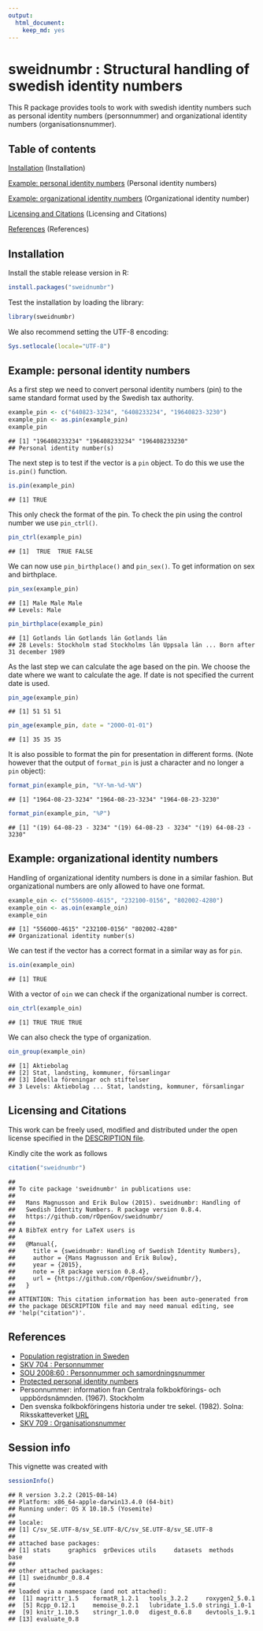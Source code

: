 ```yaml
---
output:
  html_document:
    keep_md: yes
---
```

<!--
%\VignetteEngine{knitr::knitr}
%\VignetteIndexEntry{sweidnumbr}
\usepackage[utf8]{inputenc}
-->

sweidnumbr : Structural handling of swedish identity numbers
===========

This R package provides tools to work with swedish identity numbers such as personal
identity numbers (personnummer) and organizational identity numbers (organisationsnummer).

## Table of contents

[Installation](#installation) (Installation)  

[Example: personal identity numbers](#examplepin) (Personal identity numbers)

[Example: organizational identity numbers](#exampleoin) (Organizational identity number)

[Licensing and Citations](#licens) (Licensing and Citations)

[References](#references) (References)  

## <a name="installation"></a>Installation

Install the stable release version in R:


```r
install.packages("sweidnumbr")
```

Test the installation by loading the library:


```r
library(sweidnumbr)
```

We also recommend setting the UTF-8 encoding:


```r
Sys.setlocale(locale="UTF-8") 
```

## <a name="examplepin"></a>Example: personal identity numbers

As a first step we need to convert personal identity numbers (pin) to the same standard format used by the Swedish tax authority.


```r
example_pin <- c("640823-3234", "6408233234", "19640823-3230")
example_pin <- as.pin(example_pin)
example_pin
```

```
## [1] "196408233234" "196408233234" "196408233230"
## Personal identity number(s)
```

The next step is to test if the vector is a ```pin``` object. To do this we use the ```is.pin()``` function.


```r
is.pin(example_pin)
```

```
## [1] TRUE
```

This only check the format of the pin. To check the pin using the control number we use ```pin_ctrl()```.


```r
pin_ctrl(example_pin)
```

```
## [1]  TRUE  TRUE FALSE
```

We can now use ```pin_birthplace()``` and ```pin_sex()```. To get information on sex and birthplace.


```r
pin_sex(example_pin)
```

```
## [1] Male Male Male
## Levels: Male
```

```r
pin_birthplace(example_pin)
```

```
## [1] Gotlands län Gotlands län Gotlands län
## 28 Levels: Stockholm stad Stockholms län Uppsala län ... Born after 31 december 1989
```

As the last step we can calculate the age based on the pin. We choose the date where we want to calculate the age. If date is not specified the current date is used.


```r
pin_age(example_pin)
```

```
## [1] 51 51 51
```

```r
pin_age(example_pin, date = "2000-01-01")
```

```
## [1] 35 35 35
```

It is also possible to format the pin for presentation in different forms. (Note however that the output of `format_pin` is just a character and no longer a `pin` object):


```r
format_pin(example_pin, "%Y-%m-%d-%N")
```

```
## [1] "1964-08-23-3234" "1964-08-23-3234" "1964-08-23-3230"
```

```r
format_pin(example_pin, "%P")
```

```
## [1] "(19) 64-08-23 - 3234" "(19) 64-08-23 - 3234" "(19) 64-08-23 - 3230"
```

## <a name="exampleoin"></a>Example: organizational identity numbers

Handling of organizational identity numbers is done in a similar fashion. But organizational numbers are only allowed to have one format.


```r
example_oin <- c("556000-4615", "232100-0156", "802002-4280")
example_oin <- as.oin(example_oin)
example_oin
```

```
## [1] "556000-4615" "232100-0156" "802002-4280"
## Organizational identity number(s)
```

We can test if the vector has a correct format in a similar way as for `pin`.


```r
is.oin(example_oin)
```

```
## [1] TRUE
```

With a vector of `oin` we can check if the organizational number is correct.


```r
oin_ctrl(example_oin)
```

```
## [1] TRUE TRUE TRUE
```

We can also check the type of organization. 


```r
oin_group(example_oin)
```

```
## [1] Aktiebolag                             
## [2] Stat, landsting, kommuner, församlingar
## [3] Ideella föreningar och stiftelser      
## 3 Levels: Aktiebolag ... Stat, landsting, kommuner, församlingar
```

## <a name="licens"></a>Licensing and Citations

This work can be freely used, modified and distributed under the open license specified in the [DESCRIPTION file](https://github.com/MansMeg/sweidnumbr/blob/master/DESCRIPTION).

Kindly cite the work as follows


```r
citation("sweidnumbr")
```

```
## 
## To cite package 'sweidnumbr' in publications use:
## 
##   Mans Magnusson and Erik Bulow (2015). sweidnumbr: Handling of
##   Swedish Identity Numbers. R package version 0.8.4.
##   https://github.com/rOpenGov/sweidnumbr/
## 
## A BibTeX entry for LaTeX users is
## 
##   @Manual{,
##     title = {sweidnumbr: Handling of Swedish Identity Numbers},
##     author = {Mans Magnusson and Erik Bulow},
##     year = {2015},
##     note = {R package version 0.8.4},
##     url = {https://github.com/rOpenGov/sweidnumbr/},
##   }
## 
## ATTENTION: This citation information has been auto-generated from
## the package DESCRIPTION file and may need manual editing, see
## 'help("citation")'.
```


## <a name="references"></a>References 

- [Population registration in Sweden](https://www.skatteverket.se/download/18.8dcbbe4142d38302d74be9/1387372677724/717B06.pdf)
- [SKV 704 : Personnummer](https://www.skatteverket.se/download/18.1e6d5f87115319ffba380001857/1285595720207/70408.pdf)
- [SOU 2008:60 : Personnummer och samordningsnummer](http://www.riksdagen.se/sv/Dokument-Lagar/Utredningar/Statens-offentliga-utredningar/Personnummer-och-samordningsnu_GWB360/)
- [Protected personal identity numbers](https://www.skatteverket.se/foretagorganisationer/myndigheter/aviseringavbefolkningsuppgifternavet/skyddadepersonuppgifter.4.18e1b10334ebe8bc80001399.html)
- Personnummer: information fran Centrala folkbokförings- och uppbördsnämnden. (1967). Stockholm
- Den svenska folkbokföringens historia under tre sekel. (1982). Solna: Riksskatteverket [URL](http://www.skatteverket.se/privat/folkbokforing/omfolkbokforing/folkbokforingigaridag/densvenskafolkbokforingenshistoriaundertresekler.4.18e1b10334ebe8bc80004141.html)
- [SKV 709 : Organisationsnummer](http://www.skatteverket.se/download/18.70ac421612e2a997f85800040284/1359707510840/70909.pdf)


## Session info

This vignette was created with


```r
sessionInfo()
```

```
## R version 3.2.2 (2015-08-14)
## Platform: x86_64-apple-darwin13.4.0 (64-bit)
## Running under: OS X 10.10.5 (Yosemite)
## 
## locale:
## [1] C/sv_SE.UTF-8/sv_SE.UTF-8/C/sv_SE.UTF-8/sv_SE.UTF-8
## 
## attached base packages:
## [1] stats     graphics  grDevices utils     datasets  methods   base     
## 
## other attached packages:
## [1] sweidnumbr_0.8.4
## 
## loaded via a namespace (and not attached):
##  [1] magrittr_1.5    formatR_1.2.1   tools_3.2.2     roxygen2_5.0.1 
##  [5] Rcpp_0.12.1     memoise_0.2.1   lubridate_1.5.0 stringi_1.0-1  
##  [9] knitr_1.10.5    stringr_1.0.0   digest_0.6.8    devtools_1.9.1 
## [13] evaluate_0.8
```

